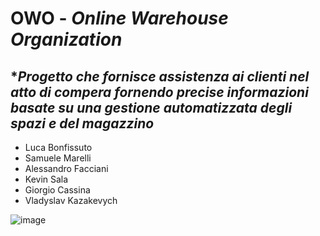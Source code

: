 # OWO - *Online Warehouse Organization*
## **Progetto che fornisce assistenza ai clienti nel atto di compera fornendo precise informazioni basate su una gestione automatizzata degli spazi e del magazzino*
- Luca Bonfissuto
- Samuele Marelli
- Alessandro Facciani
- Kevin Sala
- Giorgio Cassina
- Vladyslav Kazakevych

![image](https://user-images.githubusercontent.com/81413640/142722371-805c9c83-d1a2-45ca-92e7-b1ea1cad32d6.png)
